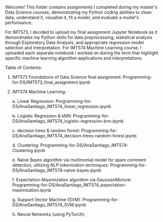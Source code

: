 Welcome! This folder contains assignments I completed during my master's Data Science courses, demonstrating my Python coding abilities to
clean data, understand it, visualize it, fit a model, and evaluate a model's performance. 

For IMT573, I decided to upload my final assignment Jupyter Notebook as it demonstrates my Python skills for data preprocessing, statistical analysis through Exploratory Data Analysis, and appropriate regression model selection and interpretation.
For IMT574 Machine Learning course, I uploaded each separate notebook I worked on during the term that highlight specific machine learning algorithm applications and interpretations.

Table of Contents:
1. IMT573 Foundations of Data Science final assignment: Programming-for-DS/IMT573_final_assignment.ipynb
2. IMT574 Machine Learning:
   
   a. Linear Regression: Programming-for-DS/AnaSantiago_IMT574_linear_regression.ipynb
   
   b. Logistic Regression & kNN: Programming-for-DS/AnaSantiago_IMT574_logistic-regression-knn.ipynb

   c. decision trees & random forest: Programming-for-DS/AnaSantiago_IMT574_decision-trees-random-forest.ipynb
   
   d. Clustering: Programming-for-DS/AnaSantiago_IMT574-Clustering.ipynb

   e. Naive Bayes algorithm via multinomial model for spam comment detection, utilizing NLP tokenization techniques: Programming-for-DS/AnaSantiago_IMT574-naive-bayes.ipynb

   f. Expectation-Maximization algorithm via GaussianMixture: Programming-for-DS/AnaSantiago_IMT574_expectation-maximization.ipynb

   g. Support Vector Machine (SVM): Programming-for-DS/AnaSantiago_IMT574_SVM.ipynb

   h. Neural Networks (using PyTorch): 
